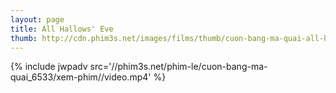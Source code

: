```yaml
---
layout: page
title: All Hallows' Eve
thumb: http://cdn.phim3s.net/images/films/thumb/cuon-bang-ma-quai-all-hallows-eve-2013.jpg
---
```

{% include jwpadv src='//phim3s.net/phim-le/cuon-bang-ma-quai_6533/xem-phim//video.mp4' %}